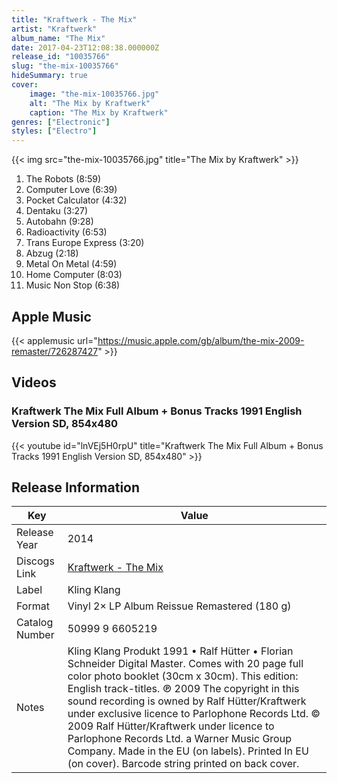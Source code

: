 ```yaml
---
title: "Kraftwerk - The Mix"
artist: "Kraftwerk"
album_name: "The Mix"
date: 2017-04-23T12:08:38.000000Z
release_id: "10035766"
slug: "the-mix-10035766"
hideSummary: true
cover:
    image: "the-mix-10035766.jpg"
    alt: "The Mix by Kraftwerk"
    caption: "The Mix by Kraftwerk"
genres: ["Electronic"]
styles: ["Electro"]
---
```


{{< img src="the-mix-10035766.jpg" title="The Mix by Kraftwerk" >}}

<!-- section break -->

1. The Robots (8:59)
2. Computer Love (6:39)
3. Pocket Calculator (4:32)
4. Dentaku (3:27)
5. Autobahn (9:28)
6. Radioactivity (6:53)
7. Trans Europe Express (3:20)
8. Abzug (2:18)
9. Metal On Metal (4:59)
10. Home Computer (8:03)
11. Music Non Stop (6:38)

<!-- section break -->




## Apple Music
{{< applemusic url="https://music.apple.com/gb/album/the-mix-2009-remaster/726287427" >}}





## Videos
### Kraftwerk   The Mix Full Album + Bonus Tracks 1991   English Version SD, 854x480
{{< youtube id="lnVEj5H0rpU" title="Kraftwerk   The Mix Full Album + Bonus Tracks 1991   English Version SD, 854x480" >}}<br>



## Release Information
|  Key           | Value                                                |
| ---------------| ---------------------------------------------------- |
| Release Year   | 2014                                   |
| Discogs Link   | [Kraftwerk - The Mix](https://www.discogs.com/release/10035766-Kraftwerk-The-Mix) |
| Label          | Kling Klang |
| Format         | Vinyl 2× LP Album Reissue Remastered (180 g) |
| Catalog Number | 50999 9 6605219 |
| Notes | Kling Klang Produkt 1991 • Ralf Hütter • Florian Schneider  Digital Master. Comes with 20 page full color photo booklet (30cm x 30cm). This edition: English track-titles.  ℗ 2009 The copyright in this sound recording is owned by Ralf Hütter/Kraftwerk under exclusive licence to Parlophone Records Ltd.  © 2009 Ralf Hütter/Kraftwerk under licence to Parlophone Records Ltd. a Warner Music Group Company. Made in the EU (on labels). Printed In EU (on cover). Barcode string printed on back cover.  |